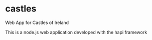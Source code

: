 # castles
Web App for Castles of Ireland

This is a node.js web application developed with the hapi framework 
